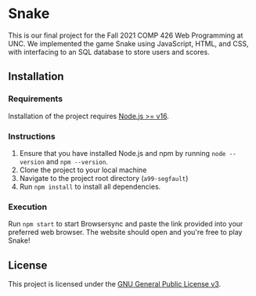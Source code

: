# Snake

This is our final project for the Fall 2021 COMP 426 Web Programming at UNC. We implemented the game Snake using JavaScript, HTML, and CSS, with interfacing to an SQL database to store users and scores. 

## Installation

### Requirements

Installation of the project requires [Node.js >= v16](https://nodejs.org/en/download/).

### Instructions

1. Ensure that you have installed Node.js and npm by running `node --version` and `npm --version`.
2. Clone the project to your local machine
3. Navigate to the project root directory (`a99-segfault`)
4. Run `npm install` to install all dependencies.

### Execution

Run `npm start` to start Browsersync and paste the link provided into your preferred web browser. The website should open and you're free to play Snake!

## License

This project is licensed under the [GNU General Public License v3](https://www.gnu.org/licenses/gpl-3.0.en.html).

